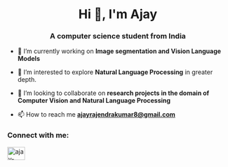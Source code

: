 <h1 align="center">Hi 👋, I'm Ajay</h1>
<h3 align="center">A computer science student from India</h3>

- 🔭 I’m currently working on **Image segmentation and Vision Language Models**

- 🌱 I’m interested to explore **Natural Language Processing** in greater depth.

- 👯 I’m looking to collaborate on **research projects in the domain of Computer Vision and Natural Language Processing**

- 📫 How to reach me **ajayrajendrakumar8@gmail.com**

<h3 align="left">Connect with me:</h3>
<p align="left">
    <a href="https://linkedin.com/in/ajay-rajendra-kumar-318a4119a" target="blank">
        <img align="center" src="https://raw.githubusercontent.com/rahuldkjain/github-profile-readme-generator/master/src/images/icons/Social/linked-in-alt.svg" alt="ajay-rajendra-kumar-318a4119a" height="30" width="40" />
    </a>
</p>


    
